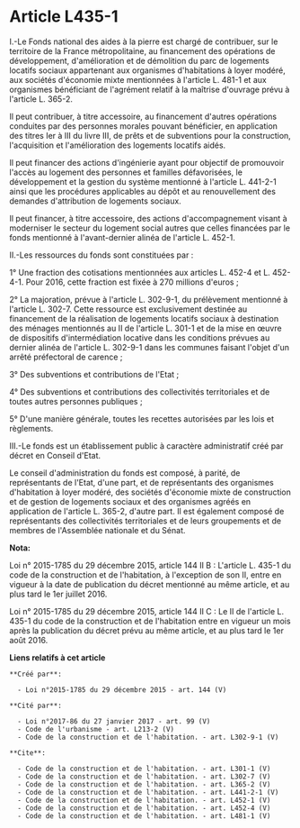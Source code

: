 # Article L435-1

I.-Le Fonds national des aides à la pierre est chargé de contribuer, sur le territoire de la France métropolitaine, au
financement des opérations de développement, d'amélioration et de démolition du parc de logements locatifs sociaux
appartenant aux organismes d'habitations à loyer modéré, aux sociétés d'économie mixte mentionnées à l'article L. 481-1 et
aux organismes bénéficiant de l'agrément relatif à la maîtrise d'ouvrage prévu à l'article L. 365-2. 

Il peut contribuer, à titre accessoire, au financement d'autres opérations conduites par des personnes morales pouvant
bénéficier, en application des titres Ier à III du livre III, de prêts et de subventions pour la construction, l'acquisition
et l'amélioration des logements locatifs aidés. 

Il peut financer des actions d'ingénierie ayant pour objectif de promouvoir l'accès au logement des personnes et familles
défavorisées, le développement et la gestion du système mentionné à l'article L. 441-2-1 ainsi que les procédures applicables
au dépôt et au renouvellement des demandes d'attribution de logements sociaux. 

Il peut financer, à titre accessoire, des actions d'accompagnement visant à moderniser le secteur du logement social autres
que celles financées par le fonds mentionné à l'avant-dernier alinéa de l'article L. 452-1. 

II.-Les ressources du fonds sont constituées par : 

1° Une fraction des cotisations mentionnées aux articles L. 452-4 et L. 452-4-1. Pour 2016, cette fraction est fixée à 270
millions d'euros ; 

2° La majoration, prévue à l'article L. 302-9-1, du prélèvement mentionné à l'article L. 302-7. Cette ressource est
exclusivement destinée au financement de la réalisation de logements locatifs sociaux à destination des ménages mentionnés au
II de l'article L. 301-1 et de la mise en œuvre de dispositifs d'intermédiation locative dans les conditions prévues au
dernier alinéa de l'article L. 302-9-1 dans les communes faisant l'objet d'un arrêté préfectoral de carence ; 

3° Des subventions et contributions de l'Etat ; 

4° Des subventions et contributions des collectivités territoriales et de toutes autres personnes publiques ; 

5° D'une manière générale, toutes les recettes autorisées par les lois et règlements. 

III.-Le fonds est un établissement public à caractère administratif créé par décret en Conseil d'Etat. 

Le conseil d'administration du fonds est composé, à parité, de représentants de l'Etat, d'une part, et de représentants des
organismes d'habitation à loyer modéré, des sociétés d'économie mixte de construction et de gestion de logements sociaux et
des organismes agréés en application de l'article L. 365-2, d'autre part. Il est également composé de représentants des
collectivités territoriales et de leurs groupements et de membres de l'Assemblée nationale et du Sénat.

**Nota:**

Loi n° 2015-1785 du 29 décembre 2015, article 144 II B : L'article L. 435-1 du code de la construction et de l'habitation, à
l'exception de son II, entre en vigueur à la date de publication du décret mentionné au même article, et au plus tard le 1er
juillet 2016. 

Loi n° 2015-1785 du 29 décembre 2015, article 144 II C : Le II de l'article L. 435-1 du code de la construction et de
l'habitation entre en vigueur un mois après la publication du décret prévu au même article, et au plus tard le 1er août 2016.

**Liens relatifs à cet article**

	**Créé par**:

	  - Loi n°2015-1785 du 29 décembre 2015 - art. 144 (V)

	**Cité par**:

	  - Loi n°2017-86 du 27 janvier 2017 - art. 99 (V)
	  - Code de l'urbanisme - art. L213-2 (V)
	  - Code de la construction et de l'habitation. - art. L302-9-1 (V)

	**Cite**:

	  - Code de la construction et de l'habitation. - art. L301-1 (V)
	  - Code de la construction et de l'habitation. - art. L302-7 (V)
	  - Code de la construction et de l'habitation. - art. L365-2 (V)
	  - Code de la construction et de l'habitation. - art. L441-2-1 (V)
	  - Code de la construction et de l'habitation. - art. L452-1 (V)
	  - Code de la construction et de l'habitation. - art. L452-4 (V)
	  - Code de la construction et de l'habitation. - art. L481-1 (V)
